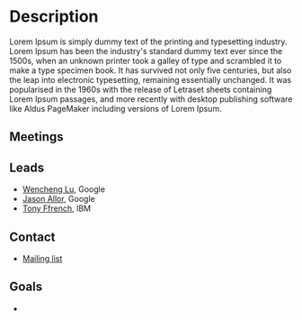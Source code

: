 # Description

Lorem Ipsum is simply dummy text of the printing and typesetting industry. Lorem Ipsum has been the industry's standard dummy text ever since the 1500s, when an unknown printer took a galley of type and scrambled it to make a type specimen book. It has survived not only five centuries, but also the leap into electronic typesetting, remaining essentially unchanged. It was popularised in the 1960s with the release of Letraset sheets containing Lorem Ipsum passages, and more recently with desktop publishing software like Aldus PageMaker including versions of Lorem Ipsum.

## Meetings

## Leads
* [Wencheng Lu](https://github.com/wenchenglu), Google
* [Jason Allor](https://github.com/ayj), Google
* [Tony Ffrench](https://github.com/tonyffrench), IBM

## Contact
* [Mailing list](https://groups.google.com/forum/#!forum/kubernetes-sig-apps)

## Goals
*